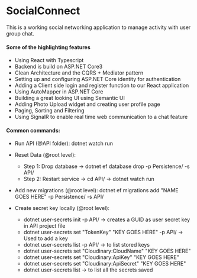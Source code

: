# SocialConnect

This is a working social networking application to manage activity with user group chat.

#### Some of the highlighting features

* Using React with Typescript
* Backend is build on ASP.NET Core3
* Clean Architecture and the CQRS + Mediator pattern
* Setting up and configuring ASP.NET Core identity for authentication
* Adding a Client side login and register function to our React application
* Using AutoMapper in ASP.NET Core
* Building a great looking UI using Semantic UI
* Adding Photo Upload widget and creating user profile page
* Paging, Sorting and Filtering
* Using SignalR to enable real time web communication to a chat feature


#### Common commands:
* Run API (@API folder):
dotnet watch run

* Reset Data (@root level):
  * Step 1: Drop database -> dotnet ef database drop -p Persistence/ -s API/
  * Step 2: Restart service -> cd API/ -> dotnet watch run

* Add new migrations (@root level):
dotnet ef migrations add "NAME GOES HERE" -p Persistence/ -s API/

* Create secret key locally (@root level):
  * dotnet user-secrets init -p API/ -> creates a GUID as user secret key in API project file
  * dotnet user-secrets set "TokenKey" "KEY GOES HERE" -p API/ -> Used to add a key
  * dotnet user-secrets list -p API/ -> to list stored keys
  * dotnet user-secrets set "Cloudinary:CloudName" "KEY GOES HERE"
  * dotnet user-secrets set "Cloudinary:ApiKey" "KEY GOES HERE"
  * dotnet user-secrets set "Cloudinary:ApiSecret" "KEY GOES HERE"
  * dotnet user-secrets list -> to list all the secrets saved

